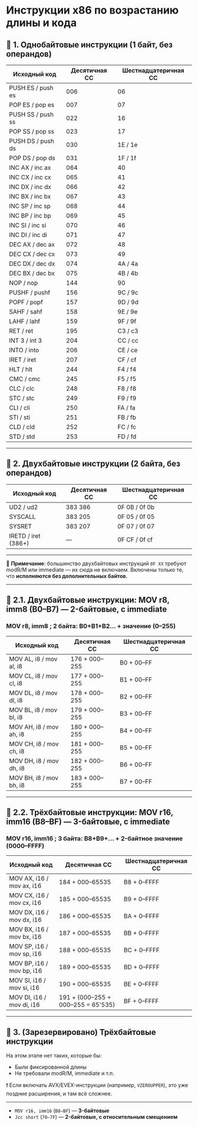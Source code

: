 # Инструкции x86 по возрастанию длины и кода

## 🧩 1. Однобайтовые инструкции (1 байт, без операндов)

| Исходный код           | Десятичная СС | Шестнадцатеричная CC |
|------------------------|----------------|------------------------|
| PUSH ES / push es      | 006            | 06                     |
| POP ES / pop es        | 007            | 07                     |
| PUSH SS / push ss      | 022            | 16                     |
| POP SS / pop ss        | 023            | 17                     |
| PUSH DS / push ds      | 030            | 1E / 1e                |
| POP DS / pop ds        | 031            | 1F / 1f                |
| INC AX / inc ax        | 064            | 40                     |
| INC CX / inc cx        | 065            | 41                     |
| INC DX / inc dx        | 066            | 42                     |
| INC BX / inc bx        | 067            | 43                     |
| INC SP / inc sp        | 068            | 44                     |
| INC BP / inc bp        | 069            | 45                     |
| INC SI / inc si        | 070            | 46                     |
| INC DI / inc di        | 071            | 47                     |
| DEC AX / dec ax        | 072            | 48                     |
| DEC CX / dec cx        | 073            | 49                     |
| DEC DX / dec dx        | 074            | 4A / 4a                |
| DEC BX / dec bx        | 075            | 4B / 4b                |
| NOP / nop              | 144            | 90                     |
| PUSHF / pushf          | 156            | 9C / 9c                |
| POPF / popf            | 157            | 9D / 9d                |
| SAHF / sahf            | 158            | 9E / 9e                |
| LAHF / lahf            | 159            | 9F / 9f                |
| RET / ret              | 195            | C3 / c3                |
| INT 3 / int 3          | 204            | CC / cc                |
| INTO / into            | 206            | CE / ce                |
| IRET / iret            | 207            | CF / cf                |
| HLT / hlt              | 244            | F4 / f4                |
| CMC / cmc              | 245            | F5 / f5                |
| CLC / clc              | 248            | F8 / f8                |
| STC / stc              | 249            | F9 / f9                |
| CLI / cli              | 250            | FA / fa                |
| STI / sti              | 251            | FB / fb                |
| CLD / cld              | 252            | FC / fc                |
| STD / std              | 253            | FD / fd                |

---

## 🧩 2. Двухбайтовые инструкции (2 байта, без операндов)

| Исходный код           | Десятичная СС      | Шестнадцатеричная CC |
|------------------------|--------------------|------------------------|
| UD2 / ud2              | 383 386            | 0F 0B / 0f 0b          |
| SYSCALL                | 383 205            | 0F 05 / 0f 05          |
| SYSRET                 | 383 207            | 0F 07 / 0f 07          |
| IRETD / iret (386+)    | —                  | 0F CF / 0f cf          |

---

📌 **Примечание**: большинство двухбайтовых инструкций `0F XX` требуют modR/M или immediate — их сюда не включаем. Включены только те, что **исполняются без дополнительных байтов**.

---

## 🧩 2.1. Двухбайтовые инструкции: MOV r8, imm8 (B0–B7) — 2-байтовые, с immediate

### MOV r8, imm8 ; 2 байта: B0+B1+B2... + значение (0–255)

| Исходный код            | Десятичная СС | Шестнадцатеричная CC |
|-------------------------|---------------|----------------------|
| MOV AL, i8 / mov al, i8 | 176 + 000–255 | B0 + 00–FF |
| MOV CL, i8 / mov cl, i8 | 177 + 000–255 | B1 + 00–FF |
| MOV DL, i8 / mov dl, i8 | 178 + 000–255 | B2 + 00–FF |
| MOV BL, i8 / mov bl, i8 | 179 + 000–255 | B3 + 00–FF |
| MOV AH, i8 / mov ah, i8 | 180 + 000–255 | B4 + 00–FF |
| MOV CH, i8 / mov ch, i8 | 181 + 000–255 | B5 + 00–FF |
| MOV DH, i8 / mov dh, i8 | 182 + 000–255 | B6 + 00–FF |
| MOV BH, i8 / mov bh, i8 | 183 + 000–255 | B7 + 00–FF |

---

## 🧩 2.2. Трёхбайтовые инструкции: MOV r16, imm16 (B8–BF) — 3-байтовые, с immediate

### MOV r16, imm16 ; 3 байта: B8+B9+... + 2-байтное значение (0000–FFFF)

| Исходный код              | Десятичная СС | Шестнадцатеричная CC |
|---------------------------|---------------|----------------------|
| MOV AX, i16 / mov ax, i16 | 184 + 000–65535 | B8 + 0–FFFF          |
| MOV CX, i16 / mov cx, i16 | 185 + 000–65535 | B9 + 0–FFFF          |
| MOV DX, i16 / mov dx, i16 | 186 + 000–65535 | BA + 0–FFFF          |
| MOV BX, i16 / mov bx, i16 | 187 + 000–65535 | BB + 0–FFFF          |
| MOV SP, i16 / mov sp, i16 | 188 + 000–65535 | BC + 0–FFFF          |
| MOV BP, i16 / mov bp, i16 | 189 + 000–65535 | BD + 0–FFFF          |
| MOV SI, i16 / mov si, i16 | 190 + 000–65535 | BE + 0–FFFF          |
| MOV DI, i16 / mov di, i16 | 191 + (000–255 + 000–255 = 65'535) | BF + 0–FFFF          |

---

## 🧩 3. (Зарезервировано) Трёхбайтовые инструкции

На этом этапе нет таких, которые бы:

- Были фиксированной длины
- Не требовали modR/M, immediate и т.п.

❗ Если включать AVX/EVEX-инструкции (например, `VZEROUPPER`), это уже поздние расширения, и там всё сложнее.

---

- `MOV r16, imm16` (`B8–BF`) — **3-байтовые**
- `Jcc short` (`70–7F`) — **2-байтовые, с относительным смещением**
